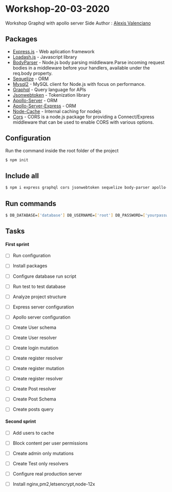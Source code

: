 # Workshop-20-03-2020
Workshop Graphql with apollo server Side
Author : [Alexis Valenciano](https://github.com/allexxis/)
## Packages
* [Express.js](https://expressjs.com/en/4x/api) - Web aplication framework
* [Loadash.js](https://lodash.com/docs) - Javascript library
* [BodyParser](https://github.com/expressjs/body-parser) - Node.js body parsing middleware.Parse incoming request bodies in a middleware before your handlers, available under the req.body property.
* [Sequelize](https://sequelize.org/v5/) - ORM
* [Mysql2](https://www.npmjs.com/package/mysql2) - MySQL client for Node.js with focus on performance. 
* [Graphql](https://graphql.org/learn/) -  Query language for APIs
* [Jsonwebtoken](https://www.npmjs.com/package/jsonwebtoken) - Tokenization library
* [Apollo-Server](https://sequelize.org/v5/) - ORM
* [Apollo-Server-Express](https://sequelize.org/v5/) - ORM
* [Node-Cache](https://www.npmjs.com/package/node-cache) - Internal caching for nodejs
* [Cors](https://www.npmjs.com/package/cors) - CORS is a node.js package for providing a Connect/Express middleware that can be used to enable CORS with various options.


## Configuration
Run the command inside the root folder of the project
```bash
$ npm init
```
## Include all
```bash
$ npm i express graphql cors jsonwebtoken sequelize body-parser apollo-server-express apollo-server node-cache lodash mysql2
```

## Run commands

```bash
$ DB_DATABASE=['database'] DB_USERNAME=['root'] DB_PASSWORD=['yourpassword']  DB_HOST=['localhost'] DB_DIALECT=['mysql'] DB_PORT=['3306'] npm start
```

## Tasks
#### First sprint
* [ ] Run configuration  
* [ ] Install packages
* [ ] Configure database run script
* [ ] Run test to test database  
* [ ] Analyze project structure  
* [ ] Express server configuration
* [ ] Apollo server configuration
* [ ] Create User schema
* [ ] Create User resolver
* [ ] Create login mutation
* [ ] Create register resolver
* [ ] Create register mutation
* [ ] Create register resolver
* [ ] Create Post resolver
* [ ] Create Post Schema
* [ ] Create posts query
  

#### Second sprint
* [ ] Add users to cache
* [ ] Block content per user permissions
* [ ] Create admin only mutations
* [ ] Create Test only resolvers
* [ ] Configure real production server
* [ ] Install nginx,pm2,letsencrypt,node-12x
    